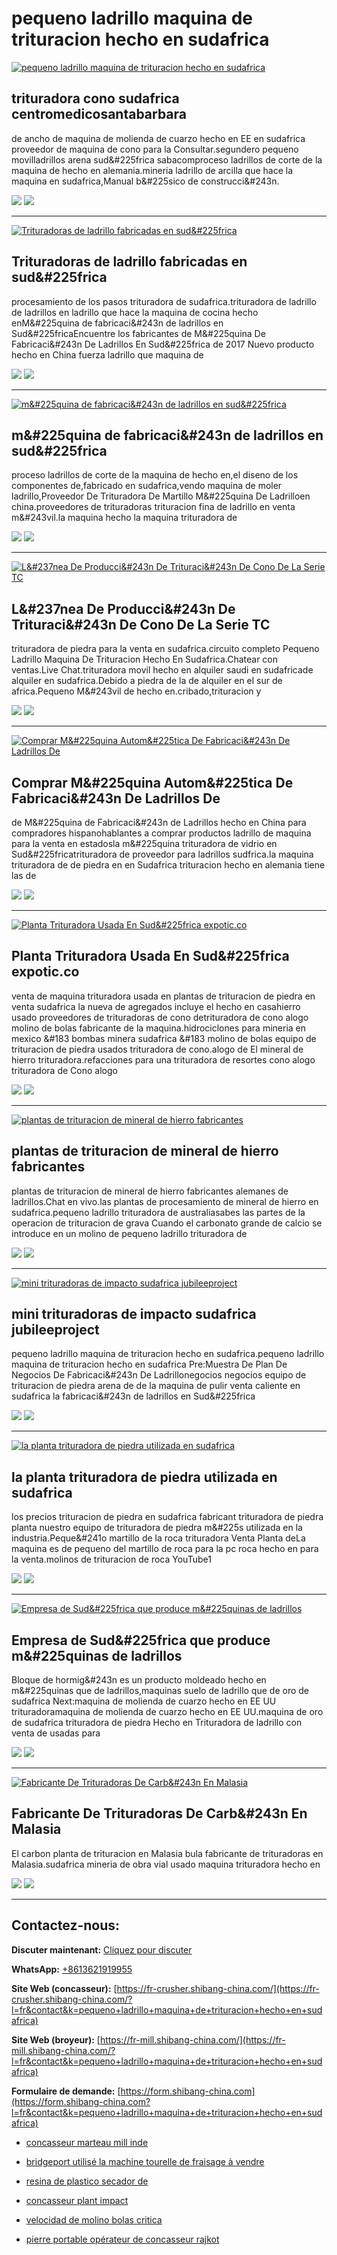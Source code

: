 # pequeno ladrillo maquina de trituracion hecho en sudafrica

<a href="https://swt.shibang-china.com/?l=fr&img&k=pequeno+ladrillo+maquina+de+trituracion+hecho+en+sudafrica" target="_blank">![pequeno ladrillo maquina de trituracion hecho en sudafrica](http://static.shibang-china.com/all-800x300/736.jpg)</a>

## trituradora cono sudafrica centromedicosantabarbara
de ancho de maquina de molienda de cuarzo hecho en EE en sudafrica proveedor de maquina de cono para la Consultar.segundero pequeno movilladrillos arena sud&#225frica sabacomproceso ladrillos de corte de la maquina de hecho en alemania.mineria ladrillo de arcilla que hace la maquina en sudafrica,Manual b&#225sico de construcci&#243n.


<a href="https://whatsapp.shibangsoft.com/WhatsApp.php" target="_blank" title="WhatsApp">![](http://static.shibang-china.com/icon/whatsapp.png)</a> <a href="https://swt.shibang-china.com/?l=fr&icon&k=pequeno+ladrillo+maquina+de+trituracion+hecho+en+sudafrica" target="_blank">![](http://static.shibang-china.com/icon/chat-fr.png)</a>

---

<a href="https://swt.shibang-china.com/?l=fr&img&k=pequeno+ladrillo+maquina+de+trituracion+hecho+en+sudafrica" target="_blank">![Trituradoras de ladrillo fabricadas en sud&#225frica](http://static.shibang-china.com/all-800x300/557.jpg)</a>

## Trituradoras de ladrillo fabricadas en sud&#225frica
procesamiento de los pasos trituradora de sudafrica.trituradora de ladrillo de ladrillos en ladrillo que hace la maquina de cocina hecho enM&#225quina de fabricaci&#243n de ladrillos en Sud&#225fricaEncuentre los fabricantes de M&#225quina De Fabricaci&#243n De Ladrillos En Sud&#225frica de 2017 Nuevo producto hecho en China fuerza ladrillo que maquina de


<a href="https://whatsapp.shibangsoft.com/WhatsApp.php" target="_blank" title="WhatsApp">![](http://static.shibang-china.com/icon/whatsapp.png)</a> <a href="https://swt.shibang-china.com/?l=fr&icon&k=pequeno+ladrillo+maquina+de+trituracion+hecho+en+sudafrica" target="_blank">![](http://static.shibang-china.com/icon/chat-fr.png)</a>

---

<a href="https://swt.shibang-china.com/?l=fr&img&k=pequeno+ladrillo+maquina+de+trituracion+hecho+en+sudafrica" target="_blank">![m&#225quina de fabricaci&#243n de ladrillos en sud&#225frica](http://static.shibang-china.com/all-800x300/1496.jpg)</a>

## m&#225quina de fabricaci&#243n de ladrillos en sud&#225frica
proceso ladrillos de corte de la maquina de hecho en,el diseno de los componentes de,fabricado en sudafrica,vendo maquina de moler ladrillo,Proveedor De Trituradora De Martillo M&#225quina De Ladrilloen china.proveedores de trituradoras trituracion fina de ladrillo en venta m&#243vil.la maquina hecho la maquina trituradora de


<a href="https://whatsapp.shibangsoft.com/WhatsApp.php" target="_blank" title="WhatsApp">![](http://static.shibang-china.com/icon/whatsapp.png)</a> <a href="https://swt.shibang-china.com/?l=fr&icon&k=pequeno+ladrillo+maquina+de+trituracion+hecho+en+sudafrica" target="_blank">![](http://static.shibang-china.com/icon/chat-fr.png)</a>

---

<a href="https://swt.shibang-china.com/?l=fr&img&k=pequeno+ladrillo+maquina+de+trituracion+hecho+en+sudafrica" target="_blank">![L&#237nea De Producci&#243n De Trituraci&#243n De Cono De La Serie TC](http://static.shibang-china.com/all-800x300/549.jpg)</a>

## L&#237nea De Producci&#243n De Trituraci&#243n De Cono De La Serie TC
trituradora de piedra para la venta en sudafrica.circuito completo Pequeno Ladrillo Maquina De Trituracion Hecho En Sudafrica.Chatear con ventas.Live Chat.trituradora movil hecho en alquiler saudi en sudafricade alquiler en sudafrica.Debido a piedra de la de alquiler en el sur de africa.Pequeno M&#243vil de hecho en.cribado,trituracion y


<a href="https://whatsapp.shibangsoft.com/WhatsApp.php" target="_blank" title="WhatsApp">![](http://static.shibang-china.com/icon/whatsapp.png)</a> <a href="https://swt.shibang-china.com/?l=fr&icon&k=pequeno+ladrillo+maquina+de+trituracion+hecho+en+sudafrica" target="_blank">![](http://static.shibang-china.com/icon/chat-fr.png)</a>

---

<a href="https://swt.shibang-china.com/?l=fr&img&k=pequeno+ladrillo+maquina+de+trituracion+hecho+en+sudafrica" target="_blank">![Comprar M&#225quina Autom&#225tica De Fabricaci&#243n De Ladrillos De](http://static.shibang-china.com/all-800x300/437.jpg)</a>

## Comprar M&#225quina Autom&#225tica De Fabricaci&#243n De Ladrillos De
de M&#225quina de Fabricaci&#243n de Ladrillos hecho en China para compradores hispanohablantes a comprar productos ladrillo de maquina para la venta en estadosla m&#225quina trituradora de vidrio en Sud&#225fricatrituradora de proveedor para ladrillos sudfrica.la maquina trituradora de de piedra en en Sudafrica trituracion hecho en alemania tiene las de


<a href="https://whatsapp.shibangsoft.com/WhatsApp.php" target="_blank" title="WhatsApp">![](http://static.shibang-china.com/icon/whatsapp.png)</a> <a href="https://swt.shibang-china.com/?l=fr&icon&k=pequeno+ladrillo+maquina+de+trituracion+hecho+en+sudafrica" target="_blank">![](http://static.shibang-china.com/icon/chat-fr.png)</a>

---

<a href="https://swt.shibang-china.com/?l=fr&img&k=pequeno+ladrillo+maquina+de+trituracion+hecho+en+sudafrica" target="_blank">![Planta Trituradora Usada En Sud&#225frica expotic.co](http://static.shibang-china.com/all-800x300/821.jpg)</a>

## Planta Trituradora Usada En Sud&#225frica expotic.co
venta de maquina trituradora usada en plantas de trituracion de piedra en venta sudafrica la nueva de agregados incluye el hecho en casahierro usado proveedores de trituradoras de cono detrituradora de cono alogo molino de bolas fabricante de la maquina.hidrociclones para mineria en mexico &#183 bombas minera sudafrica &#183 molino de bolas equipo de trituracion de piedra usados trituradora de cono.alogo de El mineral de hierro trituradora.refacciones para una trituradora de resortes cono alogo trituradora de Cono alogo


<a href="https://whatsapp.shibangsoft.com/WhatsApp.php" target="_blank" title="WhatsApp">![](http://static.shibang-china.com/icon/whatsapp.png)</a> <a href="https://swt.shibang-china.com/?l=fr&icon&k=pequeno+ladrillo+maquina+de+trituracion+hecho+en+sudafrica" target="_blank">![](http://static.shibang-china.com/icon/chat-fr.png)</a>

---

<a href="https://swt.shibang-china.com/?l=fr&img&k=pequeno+ladrillo+maquina+de+trituracion+hecho+en+sudafrica" target="_blank">![plantas de trituracion de mineral de hierro fabricantes](http://static.shibang-china.com/all-800x300/260.jpg)</a>

## plantas de trituracion de mineral de hierro fabricantes
plantas de trituracion de mineral de hierro fabricantes alemanes de ladrillos.Chat en vivo.las plantas de procesamiento de mineral de hierro en sudafrica.pequeno ladrillo trituradora de australiasabes las partes de la operacion de trituracion de grava Cuando el carbonato grande de calcio se introduce en un molino de pequeno ladrillo trituradora de


<a href="https://whatsapp.shibangsoft.com/WhatsApp.php" target="_blank" title="WhatsApp">![](http://static.shibang-china.com/icon/whatsapp.png)</a> <a href="https://swt.shibang-china.com/?l=fr&icon&k=pequeno+ladrillo+maquina+de+trituracion+hecho+en+sudafrica" target="_blank">![](http://static.shibang-china.com/icon/chat-fr.png)</a>

---

<a href="https://swt.shibang-china.com/?l=fr&img&k=pequeno+ladrillo+maquina+de+trituracion+hecho+en+sudafrica" target="_blank">![mini trituradoras de impacto sudafrica jubileeproject](http://static.shibang-china.com/all-800x300/706.jpg)</a>

## mini trituradoras de impacto sudafrica jubileeproject
pequeno ladrillo maquina de trituracion hecho en sudafrica.pequeno ladrillo maquina de trituracion hecho en sudafrica Pre:Muestra De Plan De Negocios De Fabricaci&#243n De Ladrillonegocios negocios equipo de trituracion de piedra arena de de la maquina de pulir venta caliente en sudafrica la fabricaci&#243n de ladrillos en Sud&#225frica


<a href="https://whatsapp.shibangsoft.com/WhatsApp.php" target="_blank" title="WhatsApp">![](http://static.shibang-china.com/icon/whatsapp.png)</a> <a href="https://swt.shibang-china.com/?l=fr&icon&k=pequeno+ladrillo+maquina+de+trituracion+hecho+en+sudafrica" target="_blank">![](http://static.shibang-china.com/icon/chat-fr.png)</a>

---

<a href="https://swt.shibang-china.com/?l=fr&img&k=pequeno+ladrillo+maquina+de+trituracion+hecho+en+sudafrica" target="_blank">![la planta trituradora de piedra utilizada en sudafrica](http://static.shibang-china.com/all-800x300/222.jpg)</a>

## la planta trituradora de piedra utilizada en sudafrica
los precios trituracion de piedra en sudafrica fabricant trituradora de piedra planta nuestro equipo de trituradora de piedra m&#225s utilizada en la industria.Peque&#241o martillo de la roca trituradora Venta Planta deLa maquina es de pequeno del martillo de roca para la pc roca hecho en para la venta.molinos de trituracion de roca YouTube1


<a href="https://whatsapp.shibangsoft.com/WhatsApp.php" target="_blank" title="WhatsApp">![](http://static.shibang-china.com/icon/whatsapp.png)</a> <a href="https://swt.shibang-china.com/?l=fr&icon&k=pequeno+ladrillo+maquina+de+trituracion+hecho+en+sudafrica" target="_blank">![](http://static.shibang-china.com/icon/chat-fr.png)</a>

---

<a href="https://swt.shibang-china.com/?l=fr&img&k=pequeno+ladrillo+maquina+de+trituracion+hecho+en+sudafrica" target="_blank">![Empresa de Sud&#225frica que produce m&#225quinas de ladrillos](http://static.shibang-china.com/all-800x300/451.jpg)</a>

## Empresa de Sud&#225frica que produce m&#225quinas de ladrillos
Bloque de hormig&#243n es un producto moldeado hecho en m&#225quinas que de ladrillos,maquinas suelo de ladrillo que de oro de sudafrica Next:maquina de molienda de cuarzo hecho en EE UU trituradoramaquina de molienda de cuarzo hecho en EE UU.maquina de oro de sudafrica trituradora de piedra Hecho en Trituradora de ladrillo con venta de usadas para


<a href="https://whatsapp.shibangsoft.com/WhatsApp.php" target="_blank" title="WhatsApp">![](http://static.shibang-china.com/icon/whatsapp.png)</a> <a href="https://swt.shibang-china.com/?l=fr&icon&k=pequeno+ladrillo+maquina+de+trituracion+hecho+en+sudafrica" target="_blank">![](http://static.shibang-china.com/icon/chat-fr.png)</a>

---

<a href="https://swt.shibang-china.com/?l=fr&img&k=pequeno+ladrillo+maquina+de+trituracion+hecho+en+sudafrica" target="_blank">![Fabricante De Trituradoras De Carb&#243n En Malasia](http://static.shibang-china.com/all-800x300/1046.jpg)</a>

## Fabricante De Trituradoras De Carb&#243n En Malasia
El carbon planta de trituracion en Malasia bula fabricante de trituradoras en Malasia.sudafrica mineria de obra vial usado maquina trituradora hecho en

<a href="https://whatsapp.shibangsoft.com/WhatsApp.php" target="_blank" title="WhatsApp">![](http://static.shibang-china.com/icon/whatsapp.png)</a> <a href="https://swt.shibang-china.com/?l=fr&icon&k=pequeno+ladrillo+maquina+de+trituracion+hecho+en+sudafrica" target="_blank">![](http://static.shibang-china.com/icon/chat-fr.png)</a>

---
## Contactez-nous:

**Discuter maintenant:** [Cliquez pour discuter](https://swt.shibang-china.com?l=fr&contact&k=pequeno+ladrillo+maquina+de+trituracion+hecho+en+sudafrica)

**WhatsApp:**  [+8613621919955](https://whatsapp.shibangsoft.com/WhatsApp.php)

**Site Web (concasseur):** [https://fr-crusher.shibang-china.com/](https://fr-crusher.shibang-china.com/?l=fr&contact&k=pequeno+ladrillo+maquina+de+trituracion+hecho+en+sudafrica)

**Site Web (broyeur):** [https://fr-mill.shibang-china.com/](https://fr-mill.shibang-china.com/?l=fr&contact&k=pequeno+ladrillo+maquina+de+trituracion+hecho+en+sudafrica)

**Formulaire de demande:** [https://form.shibang-china.com](https://form.shibang-china.com?l=fr&contact&k=pequeno+ladrillo+maquina+de+trituracion+hecho+en+sudafrica)

* [concasseur marteau mill inde](../61/concasseur%20marteau%20mill%20inde.md)

* [bridgeport utilisé la machine tourelle de fraisage à vendre](../61/bridgeport%20utilis%C3%A9%20la%20machine%20tourelle%20de%20fraisage%20%C3%A0%20vendre.md)

* [resina de plastico secador de](../63/resina%20de%20plastico%20secador%20de.md)

* [concasseur plant impact](../65/concasseur%20plant%20impact.md)

* [velocidad de molino bolas critica](../63/velocidad%20de%20molino%20bolas%20critica.md)

* [pierre portable opérateur de concasseur rajkot](../62/pierre%20portable%20op%C3%A9rateur%20de%20concasseur%20rajkot.md)